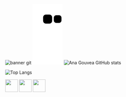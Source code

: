 ![banner git](https://github.com/Ana-Caroline-Gouvea/Ana-Caroline-Gouvea/assets/126121435/87f132c5-2edf-434e-b1c8-8e0b9351038f)
![Snake gif](https://github.com/Ana-Caroline-Gouvea/Ana-Caroline-Gouvea/blob/output/github-contribution-grid-snake.svg)
![Ana Gouvea GitHub stats](https://github-readme-stats.vercel.app/api?username=Ana-Caroline-Gouvea&theme=midnight-purple&show_icons=true)

 ![Top Langs](https://github-readme-stats.vercel.app/api/top-langs/?username=Ana-Caroline-Gouvea&layout=compact&theme=midnight-purple)
 
  <div display:flex>
    <img height="40em" width="40em"
 src="https://cdn.jsdelivr.net/gh/devicons/devicon/icons/html5/html5-original.svg" />
    <img height="40em" width="40em"
 src="https://cdn.jsdelivr.net/gh/devicons/devicon/icons/css3/css3-original.svg" />       
    <img height="40em" width="40em"
 src="https://cdn.jsdelivr.net/gh/devicons/devicon/icons/javascript/javascript-original.svg" />
  </div>
          
